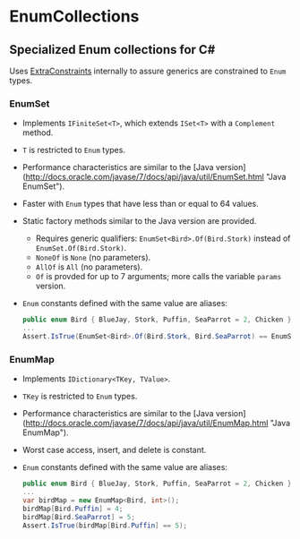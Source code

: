 EnumCollections
===============

Specialized Enum collections for C#
-----------------------------------

Uses [ExtraConstraints](https://github.com/Fody/ExtraConstraints "ExtraConstraints") internally to assure generics are constrained to `Enum` types.

### EnumSet
- Implements `IFiniteSet<T>`, which extends `ISet<T>` with a `Complement` method.
- `T` is restricted to `Enum` types.
- Performance characteristics are similar to the [Java version] (http://docs.oracle.com/javase/7/docs/api/java/util/EnumSet.html "Java EnumSet"). 
- Faster with `Enum` types that have less than or equal to 64 values.
- Static factory methods similar to the Java version are provided.
    - Requires generic qualifiers: `EnumSet<Bird>.Of(Bird.Stork)` instead of `EnumSet.Of(Bird.Stork)`.
    - `NoneOf` is `None` (no parameters).
    - `AllOf` is `All` (no parameters).
    - `Of` is provded for up to 7 arguments; more calls the variable `params` version.
- `Enum` constants defined with the same value are aliases:

    ```csharp
    public enum Bird { BlueJay, Stork, Puffin, SeaParrot = 2, Chicken }
    ...
    Assert.IsTrue(EnumSet<Bird>.Of(Bird.Stork, Bird.SeaParrot) == EnumSet<Bird>.Of(Bird.Stork, Bird.Puffin));
    ```

### EnumMap
- Implements `IDictionary<TKey, TValue>`.
- `TKey` is restricted to `Enum` types.
- Performance characteristics are similar to the [Java version] (http://docs.oracle.com/javase/7/docs/api/java/util/EnumMap.html "Java EnumMap"). 
- Worst case access, insert, and delete is constant.
- `Enum` constants defined with the same value are aliases:

    ```csharp
    public enum Bird { BlueJay, Stork, Puffin, SeaParrot = 2, Chicken }
    ...
    var birdMap = new EnumMap<Bird, int>();
    birdMap[Bird.Puffin] = 4;
    birdMap[Bird.SeaParrot] = 5;
    Assert.IsTrue(birdMap[Bird.Puffin] == 5);
    ```
